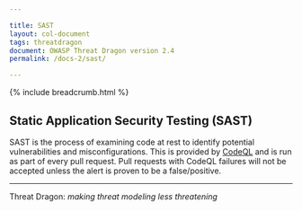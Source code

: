 ```yaml
---

title: SAST
layout: col-document
tags: threatdragon
document: OWASP Threat Dragon version 2.4
permalink: /docs-2/sast/

---
```


{% include breadcrumb.html %}

## Static Application Security Testing (SAST)

SAST is the process of examining code at rest to identify potential vulnerabilities and misconfigurations.
This is provided by [CodeQL](https://securitylab.github.com/tools/codeql/) and is run as part of every pull request.
Pull requests with CodeQL failures will not be accepted unless the alert is proven to be a false/positive.

----

Threat Dragon: _making threat modeling less threatening_
